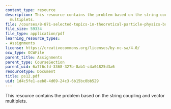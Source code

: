 ```yaml
---
content_type: resource
description: This resource contains the problem based on the string coupling and vector
  multiplets.
file: /courses/8-871-selected-topics-in-theoretical-particle-physics-branes-and-gauge-theory-dynamics-fall-2004/1d4c5fe1aeb84d6924c36b15bc0bb529_ps12.pdf
file_size: 59334
file_type: application/pdf
learning_resource_types:
- Assignments
license: https://creativecommons.org/licenses/by-nc-sa/4.0/
ocw_type: OCWFile
parent_title: Assignments
parent_type: CourseSection
parent_uid: 6a7f6cfd-3368-327b-8ab1-c4a04825d3a6
resourcetype: Document
title: ps12.pdf
uid: 1d4c5fe1-aeb8-4d69-24c3-6b15bc0bb529
---
```

This resource contains the problem based on the string coupling and vector multiplets.